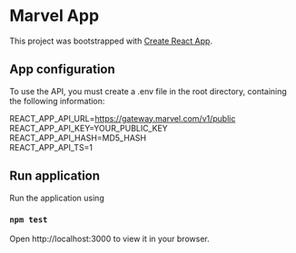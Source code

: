 # Marvel App

This project was bootstrapped with [Create React App](https://github.com/facebook/create-react-app).

## App configuration

To use the API, you must create a .env file in the root directory, containing the following information:

REACT_APP_API_URL=https://gateway.marvel.com/v1/public \
REACT_APP_API_KEY=YOUR_PUBLIC_KEY \
REACT_APP_API_HASH=MD5_HASH \
REACT_APP_API_TS=1

## Run application

Run the application using

### `npm test`

Open http://localhost:3000 to view it in your browser.
